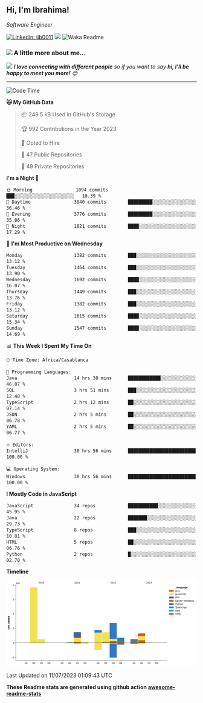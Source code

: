 <h2>Hi, I'm Ibrahima! </h2>
<p><em>Software Engineer 
</em></p>


[![Linkedin: iib0011](https://img.shields.io/badge/-iib0011-blue?style=flat-square&logo=Linkedin&logoColor=white&link=https://www.linkedin.com/in/iib0011/)](https://www.linkedin.com/in/iib0011/)
![](https://visitor-badge.glitch.me/badge?page_id=iib0011)
![Waka Readme](https://github.com/iib0011/iib0011/workflows/Waka%20Readme/badge.svg)


### <img src="https://media.giphy.com/media/VgCDAzcKvsR6OM0uWg/giphy.gif" width="50"> A little more about me...  


<img src="https://media.giphy.com/media/LnQjpWaON8nhr21vNW/giphy.gif" width="60"> <em><b>I love connecting with different people</b> so if you want to say <b>hi, I'll be happy to meet you more!</b> 😊</em>

---
<!--START_SECTION:waka-->
![Code Time](http://img.shields.io/badge/Code%20Time-2%2C319%20hrs%2039%20mins-blue)

**🐱 My GitHub Data** 

> 📦 249.5 kB Used in GitHub's Storage 
 > 
> 🏆 992 Contributions in the Year 2023
 > 
> 💼 Opted to Hire
 > 
> 📜 47 Public Repositories 
 > 
> 🔑 49 Private Repositories 
 > 
**I'm a Night 🦉** 

```text
🌞 Morning                1094 commits        ███░░░░░░░░░░░░░░░░░░░░░░   10.39 % 
🌆 Daytime                3840 commits        █████████░░░░░░░░░░░░░░░░   36.46 % 
🌃 Evening                3776 commits        █████████░░░░░░░░░░░░░░░░   35.86 % 
🌙 Night                  1821 commits        ████░░░░░░░░░░░░░░░░░░░░░   17.29 % 
```
📅 **I'm Most Productive on Wednesday** 

```text
Monday                   1382 commits        ███░░░░░░░░░░░░░░░░░░░░░░   13.12 % 
Tuesday                  1464 commits        ███░░░░░░░░░░░░░░░░░░░░░░   13.90 % 
Wednesday                1692 commits        ████░░░░░░░░░░░░░░░░░░░░░   16.07 % 
Thursday                 1449 commits        ███░░░░░░░░░░░░░░░░░░░░░░   13.76 % 
Friday                   1382 commits        ███░░░░░░░░░░░░░░░░░░░░░░   13.12 % 
Saturday                 1615 commits        ████░░░░░░░░░░░░░░░░░░░░░   15.34 % 
Sunday                   1547 commits        ████░░░░░░░░░░░░░░░░░░░░░   14.69 % 
```


📊 **This Week I Spent My Time On** 

```text
🕑︎ Time Zone: Africa/Casablanca

💬 Programming Languages: 
Java                     14 hrs 30 mins      ████████████░░░░░░░░░░░░░   46.87 % 
SQL                      3 hrs 51 mins       ███░░░░░░░░░░░░░░░░░░░░░░   12.48 % 
TypeScript               2 hrs 12 mins       ██░░░░░░░░░░░░░░░░░░░░░░░   07.14 % 
JSON                     2 hrs 5 mins        ██░░░░░░░░░░░░░░░░░░░░░░░   06.78 % 
YAML                     2 hrs 5 mins        ██░░░░░░░░░░░░░░░░░░░░░░░   06.77 % 

🔥 Editors: 
IntelliJ                 30 hrs 56 mins      █████████████████████████   100.00 % 

💻 Operating System: 
Windows                  30 hrs 56 mins      █████████████████████████   100.00 % 
```

**I Mostly Code in JavaScript** 

```text
JavaScript               34 repos            ███████████░░░░░░░░░░░░░░   45.95 % 
Java                     22 repos            ███████░░░░░░░░░░░░░░░░░░   29.73 % 
TypeScript               8 repos             ███░░░░░░░░░░░░░░░░░░░░░░   10.81 % 
HTML                     5 repos             ██░░░░░░░░░░░░░░░░░░░░░░░   06.76 % 
Python                   2 repos             █░░░░░░░░░░░░░░░░░░░░░░░░   02.70 % 
```



**Timeline**

![Lines of Code chart](https://raw.githubusercontent.com/iib0011/iib0011/master/assets/bar_graph.png)


 Last Updated on 11/07/2023 01:09:43 UTC
<!--END_SECTION:waka-->

**These Readme stats are generated using github action [awesome-readme-stats](https://github.com/iib0011/waka-readme-stats)**
